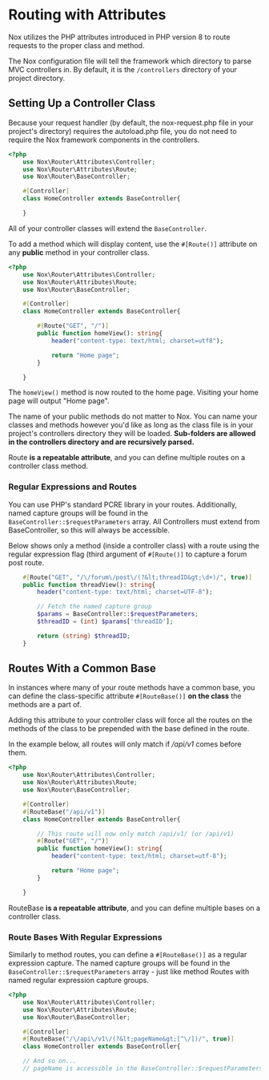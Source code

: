 # Routing with Attributes
Nox utilizes the PHP attributes introduced in PHP version 8 to route requests to the proper class and method.

The Nox configuration file will tell the framework which directory to parse MVC controllers in. By default, it is the `/controllers` directory of your project directory.

## Setting Up a Controller Class
Because your request handler (by default, the nox-request.php file in your project's directory) requires the autoload.php file, you do not need to require the Nox framework components in the controllers.


```php
<?php
    use Nox\Router\Attributes\Controller;
    use Nox\Router\Attributes\Route;
    use Nox\Router\BaseController;

    #[Controller]
    class HomeController extends BaseController{

    }
```

All of your controller classes will extend the `BaseController`.

To add a method which will display content, use the `#[Route()]` attribute on any **public** method in your controller class.

```php
<?php
    use Nox\Router\Attributes\Controller;
    use Nox\Router\Attributes\Route;
    use Nox\Router\BaseController;

    #[Controller]
    class HomeController extends BaseController{

        #[Route("GET", "/")]
        public function homeView(): string{
            header("content-type: text/html; charset=utf8");

            return "Home page";
        }

    }
```

The `homeView()` method is now routed to the home page. Visiting your home page will output "Home page".

The name of your public methods do not matter to Nox. You can name your classes and methods however you'd like as long as the class file is in your project's controllers directory they will be loaded. **Sub-folders are allowed in the controllers directory and are recursively parsed.**

Route **is a repeatable attribute**, and you can define multiple routes on a controller class method.

### Regular Expressions and Routes
You can use PHP's standard PCRE library in your routes. Additionally, named capture groups will be found in the `BaseController::$requestParameters` array. All Controllers must extend from BaseController, so this will always be accessible.

Below shows only a method (inside a controller class) with a route using the regular expression flag (third argument of `#[Route()]` to capture a forum post route.
```php
    #[Route("GET", "/\/forum\/post\/(?&lt;threadID&gt;\d+)/", true)]
    public function threadView(): string{
        header("content-type: text/html; charset=UTF-8");

        // Fetch the named capture group
        $params = BaseController::$requestParameters;
        $threadID = (int) $params['threadID'];

        return (string) $threadID;
    }
```

## Routes With a Common Base
In instances where many of your route methods have a common base, you can define the class-specific attribute `#[RouteBase()]` **on the class** the methods are a part of.

Adding this attribute to your controller class will force all the routes on the methods of the class to be prepended with the base defined in the route.

In the example below, all routes will only match if */api/v1* comes before them.

```php
<?php
    use Nox\Router\Attributes\Controller;
    use Nox\Router\Attributes\Route;
    use Nox\Router\BaseController;

    #[Controller]
    #[RouteBase("/api/v1")]
    class HomeController extends BaseController{

        // This route will now only match /api/v1/ (or /api/v1)
        #[Route("GET", "/")]
        public function homeView(): string{
            header("content-type: text/html; charset=utf-8");

            return "Home page";
        }

    }
```

RouteBase **is a repeatable attribute**, and you can define multiple bases on a controller class.

### Route Bases With Regular Expressions
Similarly to method routes, you can define a `#[RouteBase()]` as a regular expression capture. The named capture groups will be found in the `BaseController::$requestParameters` array - just like method Routes with named regular expression capture groups.

```php
<?php
    use Nox\Router\Attributes\Controller;
    use Nox\Router\Attributes\Route;
    use Nox\Router\BaseController;

    #[Controller]
    #[RouteBase("/\/api\/v1\/(?&lt;pageName&gt;[^\/])/", true)]
    class HomeController extends BaseController{

    // And so on...
    // pageName is accessible in the BaseController::$requestParameters index on any method.
```